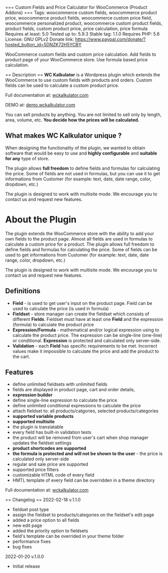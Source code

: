 === Custom Fields and Price Calculator for WooCommerce (Product Addons) ===
Tags: woocommerce custom fields,  woocommerce product price, woocommerce product fields, woocommerce custom price field, woocommerce personalized product, woocommerce custom product fields, product fields, custom product price, price calculation, price formula
Requires at least: 5.0
Tested up to: 5.9.3
Stable tag: 1.1.0
Requires PHP: 5.6
License: GNU GPLv2
Donate link: https://www.paypal.com/donate/?hosted_button_id=5DNZK72H5YCBY

WooCommerce custom fields and custom price calculation. Add fields to product page of your WooCommerce store. Use formula based price calculation.

== Description ==
**WC Kalkulator** is a Wordpress plugin which extends the WooCommerce to use custom fields with products and orders.
Custom fields can be used to calculate a custom product price.

Full documentation at: [wckalkulator.com](https://wckalkulator.com)

DEMO at: [demo.wckalkulator.com](https://demo.wckalkulator.com)

You can sell products by anything. You are not limited to sell only by length, area, volume, etc. **You decide how the prices will be calculated.**

## What makes WC Kalkulator unique ?

When designing the functionality of the plugin, we wanted to obtain software that would be easy to use and **highly configurable** and **suitable for any** type of store. 

The plugin allows **full freedom** to define fields and formulas for calculating the price. 
Some of fields are not used in formulas, but you can use it to get informations from Customer (for example: text, date, date range, color, dropdown, etc.)

The plugin is designed to work with multisite mode. We encourage you to contact us and request new features.

# About the Plugin

The plugin extends the WooCommerce store with the ability to add your own fields to the product page. 
Almost all fields are used in formulas to calculate a custom price for a product. 
The plugin allows full freedom to define fields and formulas for calculating the price.
Some of fields can be used to get informations from Customer (for example: text, date, date range, color, dropdown, etc.)

The plugin is designed to work with multisite mode. We encourage you to contact us and request new features.

## Definitions

- **Field** - is used to get user\'s input on the product page. Field can be used to calculate the price (is used in formula)
- **Fieldset** - store manager can create the fieldset which consists of different **Fields**. Fieldset must have at least one **Field** and the expression (formula) to calculate the product price
- **Expression/Formula** - mathematical and/or logical expression using to calculate the product price. The expression can be single-line (one-line) or conditional. **Expression** is protected and calculated only server-side.
- **Validation** - each **Field** has specific requirements to be met. Incorrect values make it impossible to calculate the price and add the product to the cart.

## Features

- define unlimited fieldsets with unlimited fields
- fields are displayed in product page, cart and order details,
- **expression builder**
- define single-line expression to calculate the price
- define unlimited conditional expressions to calculate the price
- attach fieldset to: all products/catgories, selected products/categories
- **supported variable products**
- **supported multisite**
- the plugin is translatable
- every field has built-in validation tests
- the product will be removed from user\'s cart when shop manager updates the fieldset settings
- **product shortcodes are supported**
- **the formula is protected and will not be shown to the user** - the price is calculated only server-side
- regular and sale price are supported
- supported price filters
- customizable HTML code of every field
- HMTL template of every field can be overridden in a theme directory

Full documentation at: [wckalkulator.com](https://wckalkulator.com)

== Changelog ==
2022-02-18 v.1.1.0

- fieldset post type
- assign the fieldset to products/categories on the fieldset\'s edit page
- added a price option to all fields
- new edit page
- added the priority option to fieldsets
- field's template can be overrided in your theme folder
- performance fixes
- bug fixes

2022-01-20
v.1.0.0

- Initial release